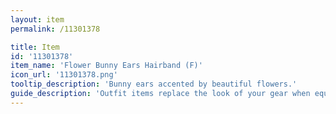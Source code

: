 ```yaml
---
layout: item
permalink: /11301378

title: Item
id: '11301378'
item_name: 'Flower Bunny Ears Hairband (F)'
icon_url: '11301378.png'
tooltip_description: 'Bunny ears accented by beautiful flowers.'
guide_description: 'Outfit items replace the look of your gear when equipped.'
---
```

